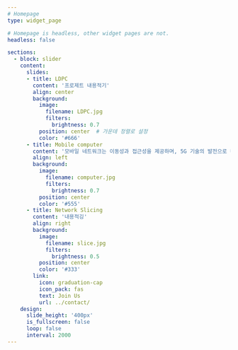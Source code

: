 ```yaml
---
# Homepage
type: widget_page

# Homepage is headless, other widget pages are not.
headless: false

sections:
  - block: slider
    content:
      slides:
      - title: LDPC 
        content: '프로제트 내용적기'
        align: center
        background:
          image:
            filename: LDPC.jpg
            filters:
              brightness: 0.7
          position: center  # 가운데 정렬로 설정
          color: '#666'
      - title: Mobile computer
        content: '모바일 네트워크는 이동성과 접근성을 제공하며, 5G 기술의 발전으로 빠르고 효율적인 통신을 가능하게 하여 미래의 네트워크 혁신을 이끌고 있습니다.'
        align: left
        background:
          image:
            filename: computer.jpg
            filters:
              brightness: 0.7
          position: center
          color: '#555'
      - title: Network Slicing
        content: '내용적깅'
        align: right
        background:
          image:
            filename: slice.jpg
            filters:
              brightness: 0.5
          position: center
          color: '#333'
        link:
          icon: graduation-cap
          icon_pack: fas
          text: Join Us
          url: ../contact/
    design:
      slide_height: '400px'  
      is_fullscreen: false
      loop: false
      interval: 2000
---
```

